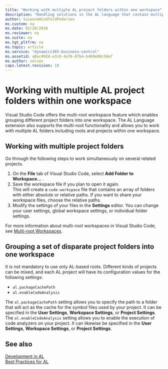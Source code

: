 ```yaml
---
title: "Working with multiple AL project folders within one workspace"
description: "Handling solutions in the AL language that contain multiple projects."
author: SusanneWindfeldPedersen
ms.custom: na
ms.date: 02/20/2018
ms.reviewer: na
ms.suite: na
ms.tgt_pltfrm: na
ms.topic: article
ms.service: "dynamics365-business-central"
ms.assetid: a0ac492d-e3c8-4a76-87b4-b469e08c58e7
ms.author: solsen
caps.latest.revision: 18
---
```


# Working with multiple AL project folders within one workspace
Visual Studio Code offers the multi-root workspace feature which enables grouping different project folders into one workspace. The AL Language extension also supports the multi-root functionality and allows you to work with multiple AL folders including roots and projects within one workspace. 

## Working with multiple project folders 
Go through the following steps to work simultaneously on several related projects.  

1) On the **File** tab of Visual Studio Code, select **Add Folder to Workspace...** .  
2) Save the workspace file if you plan to open it again.  
This will create a `code-workspace` file that contains an array of folders with either absolute or relative paths. If you want to share your workspace files, choose the relative paths.  
3) Modify the settings of your files in the **Settings** editor. You can change your user settings, global workspace settings, or individual folder settings. 

For more information about multi-root workspaces in Visual Studio Code, see [Multi-root Workspaces](https://code.visualstudio.com/docs/editor/multi-root-workspaces).

## Grouping a set of disparate project folders into one workspace
It is not mandatory to use only AL-based roots. Different kinds of projects can be mixed, and each AL project will have its configuration values for the following settings: 

- `al.packageCachePath`  
- `al.enableCodeAnalysis`

The `al.packageCachePath` setting allows you to specify the path to a folder that will act as the cache for the symbol files used by your project. It can be specified in the **User Settings**, **Workspace Settings**, or **Project Settings**. The `al.enableCodeAnalysis` setting allows you to enable the execution of code analyzers on your project. It can likewise be specified in the **User Settings**, **Workspace Settings**, or **Project Settings**.


## See also 
[Development in AL](devenv-dev-overview.md)   
[Best Practices for AL](../compliance/apptest-bestpracticesforalcode.md)
